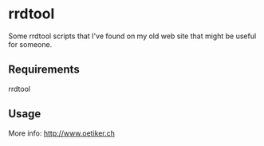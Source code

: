 rrdtool
=======

Some rrdtool scripts that I've found on my old web site that might be useful for someone.

Requirements
-------------

rrdtool

Usage
------

More info:
http://www.oetiker.ch
